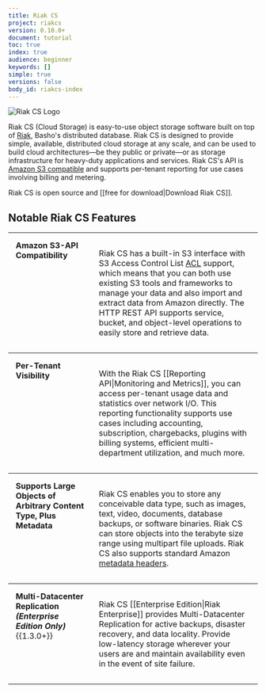 ```yaml
---
title: Riak CS
project: riakcs
version: 0.10.0+
document: tutorial
toc: true
index: true
audience: beginner
keywords: []
simple: true
versions: false
body_id: riakcs-index
---
```


![Riak CS Logo](/images/riak-cs-logo.png)


Riak CS (Cloud Storage) is easy-to-use object storage software built on top of [Riak](http://basho.com/riak/), Basho's distributed database. Riak CS is designed to provide simple, available, distributed cloud storage at any scale, and can be used to build cloud architectures&mdash;be they public or private&mdash;or as storage infrastructure for heavy-duty applications and services. Riak CS's API is [Amazon S3 compatible](http://docs.aws.amazon.com/AmazonS3/latest/API/APIRest.html) and supports per-tenant reporting for use cases involving billing and metering.

Riak CS is open source and [[free for download|Download Riak CS]].

## Notable Riak CS Features

<table style="width: 100%; border-spacing: 0px;">
<tbody>
<tr align="left" valign="top">
<td style="padding: 15px; margin: 15px; border-width: 1px 0 1px 0; border-style: solid;"><strong>Amazon S3-API Compatibility</strong></td>
<td style="padding: 15px; margin: 15px; border-width: 1px 0 1px 0; border-style: solid;">
<p>Riak CS has a built-in S3 interface with S3 Access Control List <a href="http://docs.aws.amazon.com/AmazonS3/latest/dev/ACLOverview.html">ACL</a> support, which means that you can both use existing S3 tools and frameworks to manage your data and also import and extract data from Amazon directly. The HTTP REST API supports service, bucket, and object-level operations to easily store and retrieve data.</p>
</td>
</tr>
<tr align="left" valign="top">
<td style="padding: 15px; margin: 15px; border-width: 0 0 1px 0; border-style: solid;"><strong>Per-Tenant Visibility</strong></td>
<td style="padding: 15px; margin: 15px; border-width: 0 0 1px 0; border-style: solid;">
<p>With the Riak CS [[Reporting API|Monitoring and Metrics]], you can access per-tenant usage data and statistics over network I/O. This reporting functionality supports use cases including accounting, subscription, chargebacks, plugins with billing systems, efficient multi-department utilization, and much more.</p>
</td>
</tr>
<tr align="left" valign="top">
<td style="padding: 15px; margin: 15px; border-width: 0 0 1px 0; border-style: solid;">
<strong>Supports Large Objects of Arbitrary Content Type, Plus Metadata</strong>
</td>
<td style="padding: 15px; margin: 15px; border-width: 0 0 1px 0; border-style: solid;">
<p>Riak CS enables you to store any conceivable data type, such as images, text, video, documents, database backups, or software binaries. Riak CS can store objects into the terabyte size range using multipart file uploads. Riak CS also supports standard Amazon <a href="http://docs.aws.amazon.com/AmazonS3/latest/dev/UsingMetadata.html">metadata headers</a>.</p>
</td>
</tr>
<tr align="left" valign="top">
<td style="padding: 15px; margin: 15px; border-width: 0 0 1px 0; border-style: solid;"><strong>Multi-Datacenter Replication<br><i>(Enterprise Edition Only)</i></strong>{{1.3.0+}}</td>
<td style="padding: 15px; margin: 15px; border-width: 0 0 1px 0; border-style: solid;">
<p>Riak CS [[Enterprise Edition|Riak Enterprise]] provides Multi-Datacenter Replication for active backups, disaster recovery, and data locality. Provide low-latency storage wherever your users are and maintain availability even in the event of site failure.</p>
</td>
</tr>
</tbody>
</table>